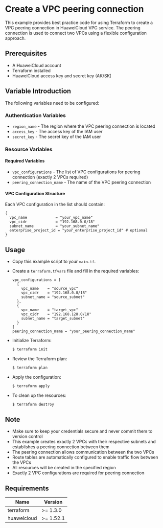 # Create a VPC peering connection

This example provides best practice code for using Terraform to create a VPC peering connection in HuaweiCloud VPC
service. The peering connection is used to connect two VPCs using a flexible configuration approach.

## Prerequisites

* A HuaweiCloud account
* Terraform installed
* HuaweiCloud access key and secret key (AK/SK)

## Variable Introduction

The following variables need to be configured:

### Authentication Variables

* `region_name` - The region where the VPC peering connection is located
* `access_key` - The access key of the IAM user
* `secret_key` - The secret key of the IAM user

### Resource Variables

#### Required Variables

* `vpc_configurations` - The list of VPC configurations for peering connection (exactly 2 VPCs required)
* `peering_connection_name` - The name of the VPC peering connection

#### VPC Configuration Structure

Each VPC configuration in the list should contain:

```hcl
{
  vpc_name             = "your_vpc_name"
  vpc_cidr             = "192.168.0.0/18"
  subnet_name          = "your_subnet_name"
  enterprise_project_id = "your_enterprise_project_id" # optional
}
```

## Usage

* Copy this example script to your `main.tf`.

* Create a `terraform.tfvars` file and fill in the required variables:

  ```hcl
  vpc_configurations = [
    {
      vpc_name    = "source_vpc"
      vpc_cidr    = "192.168.0.0/18"
      subnet_name = "source_subnet"
    },
    {
      vpc_name    = "target_vpc"
      vpc_cidr    = "192.168.128.0/18"
      subnet_name = "target_subnet"
    }
  ]
  peering_connection_name = "your_peering_connection_name"
  ```

* Initialize Terraform:

  ```bash
  $ terraform init
  ```

* Review the Terraform plan:

  ```bash
  $ terraform plan
  ```

* Apply the configuration:

  ```bash
  $ terraform apply
  ```

* To clean up the resources:

  ```bash
  $ terraform destroy
  ```

## Note

* Make sure to keep your credentials secure and never commit them to version control
* This example creates exactly 2 VPCs with their respective subnets and establishes a peering connection between them
* The peering connection allows communication between the two VPCs
* Route tables are automatically configured to enable traffic flow between the VPCs
* All resources will be created in the specified region
* Exactly 2 VPC configurations are required for peering connection

## Requirements

| Name | Version |
| ---- | ---- |
| terraform | >= 1.3.0 |
| huaweicloud | >= 1.52.1 |
